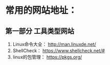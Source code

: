 # 常用的网站地址：
## 第一部分 工具类型网站

1. Linux命令大全： http://man.linuxde.net/
2. ShellCheck： https://www.shellcheck.net/#
3. linux的包管理： https://pkgs.org/
